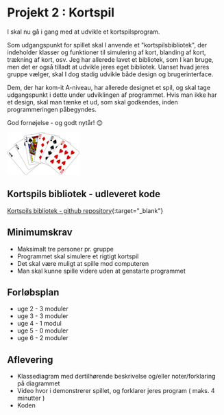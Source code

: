 # Projekt 2 : Kortspil

I skal nu gå i gang med at udvikle et kortspilsprogram.

Som udgangspunkt for spillet skal I anvende et "kortspilsbibliotek", der indeholder klasser og funktioner til simulering af kort, blanding af kort, trækning af kort, osv. Jeg har allerede lavet et bibliotek, som I kan bruge, men det er også tilladt at udvikle jeres eget bibliotek. Uanset hvad jeres gruppe vælger, skal I dog stadig udvikle både design og brugerinterface.

Dem, der har kom-it A-niveau, har allerede designet et spil, og skal tage udgangspunkt i dette under udviklingen af programmet. Hvis man ikke har et design, skal man tænke et ud, som skal godkendes, inden programmeringen påbegyndes.

God fornøjelse - og godt nytår! 😊

![cards](cards2.png)

## Kortspils bibliotek - udleveret kode

[Kortspils bibliotek - github repository](https://github.com/prog2di/KortspilsBibliotek/tree/main){:target="_blank"}

## Minimumskrav

- Maksimalt tre personer pr. gruppe
- Programmet skal simulere et rigtigt kortspil
- Det skal være muligt at spille mod computeren
- Man skal kunne spille videre uden at genstarte programmet

## Forløbsplan
- uge 2 - 3 moduler
- uge 3 - 3 moduler
- uge 4 - 1 modul
- uge 5 - 0 moduler
- uge 6 - 2 moduler

## Aflevering

- Klassediagram med dertilhørende beskrivelse og/eller noter/forklaring på diagrammet
- Video hvor i demonstrerer spillet, og forklarer jeres program ( maks. 4 minutter )
- Koden

